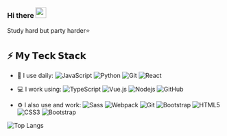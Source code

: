 ### Hi there <img src="https://media.giphy.com/media/hvRJCLFzcasrR4ia7z/giphy.gif" width="25px"></a>
Study hard but party harder⭐

## ⚡ 𝗠𝘆 𝗧𝗲𝗰𝗸 𝗦𝘁𝗮𝗰𝗸

- 🚀 I use daily:
  ![JavaScript](https://img.shields.io/badge/-JavaScript-black?style=plastic&logo=javascript)
  ![Python](https://img.shields.io/badge/-Python-8fcfd1?style=plastic&logo=Python)
  ![Git](https://img.shields.io/badge/-Git-black?style=plastic&logo=git)
  ![React](https://img.shields.io/badge/-React-3b2e5a?style=plastic&logo=react)

- 💻 I work using:
  ![TypeScript](https://img.shields.io/badge/-TypeScript-007ACC?style=flat-square&logo=typescript&logoColor=white)
  ![Vue.js](https://img.shields.io/badge/-Vue.js-%232c3e50?style=flat-square&logo=vuedotjs)
  ![Nodejs](https://img.shields.io/badge/-Nodejs-black?style=flat-square&logo=Node.js)
  ![GitHub](https://img.shields.io/badge/-GitHub-181717?style=plastic&logo=github)

- ⚙️ I also use and work: ![Sass](https://img.shields.io/badge/-Sass-%23CC6699?style=flat-square&logo=sass&logoColor=ffffff) ![Webpack](https://img.shields.io/badge/-Webpack-%232C3A42?style=flat-square&logo=webpack) ![Git](https://img.shields.io/badge/-Git-%23F05032?style=flat-square&logo=git&logoColor=%23ffffff) ![Bootstrap](https://img.shields.io/badge/-Bootstrap-563D7C?style=flat-square&logo=bootstrap)
  ![HTML5](https://img.shields.io/badge/-HTML5-E34F26?style=plastic&logo=html5&logoColor=white)
  ![CSS3](https://img.shields.io/badge/-CSS3-1572B6?style=plastic&logo=css3)
  ![Bootstrap](https://img.shields.io/badge/-Bootstrap-563D7C?style=plastic&logo=bootstrap)

![Top Langs](https://github-readme-stats.vercel.app/api/top-langs/?username=xp10it&hide=TeX&layout=compact)

